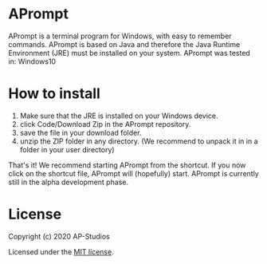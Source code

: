 # APrompt
APrompt is a terminal program for Windows, with easy to remember commands. APrompt is based on Java and therefore the Java Runtime Environment (JRE) must be installed on your system. APrompt was tested in: Windows10

# How to install
1. Make sure that the JRE is installed on your Windows device.
2. click Code/Download Zip in the APrompt repository.
3. save the file in your download folder.
4. unzip the ZIP folder in any directory. (We recommend to unpack it in in a folder in your user directory)

That's it! We recommend starting APrompt from the shortcut. If you now click on the shortcut file, APrompt will (hopefully) start. APrompt is currently still in the alpha development phase.

# License
Copyright (c) 2020 AP-Studios

Licensed under the [MIT license](https://github.com/AP-Studios/APrompt/blob/main/LICENCE).
